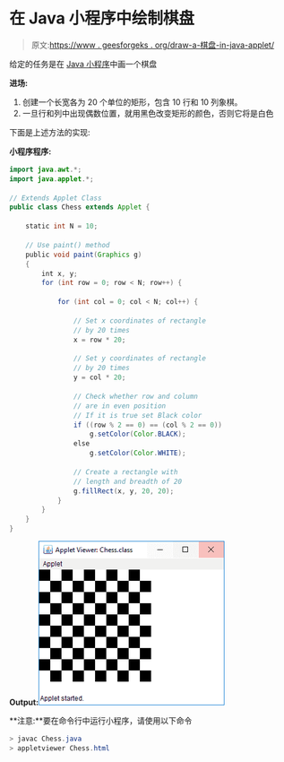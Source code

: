 # 在 Java 小程序中绘制棋盘

> 原文:[https://www . geesforgeks . org/draw-a-棋盘-in-java-applet/](https://www.geeksforgeeks.org/draw-a-chessboard-in-java-applet/)

给定的任务是在 [Java 小程序](https://www.geeksforgeeks.org/java-applet-basics/)中画一个棋盘

**进场:**

1.  创建一个长宽各为 20 个单位的矩形，包含 10 行和 10 列象棋。
2.  一旦行和列中出现偶数位置，就用黑色改变矩形的颜色，否则它将是白色

下面是上述方法的实现:

**小程序程序:**

```java
import java.awt.*;
import java.applet.*;

// Extends Applet Class
public class Chess extends Applet {

    static int N = 10;

    // Use paint() method
    public void paint(Graphics g)
    {
        int x, y;
        for (int row = 0; row < N; row++) {

            for (int col = 0; col < N; col++) {

                // Set x coordinates of rectangle
                // by 20 times
                x = row * 20;

                // Set y coordinates of rectangle
                // by 20 times
                y = col * 20;

                // Check whether row and column
                // are in even position
                // If it is true set Black color
                if ((row % 2 == 0) == (col % 2 == 0))
                    g.setColor(Color.BLACK);
                else
                    g.setColor(Color.WHITE);

                // Create a rectangle with
                // length and breadth of 20
                g.fillRect(x, y, 20, 20);
            }
        }
    }
}
```

**Output:**![](img/67a33737173a69222b74c2287dec574f.png)

**注意:**要在命令行中运行小程序，请使用以下命令

```java
> javac Chess.java
> appletviewer Chess.html
```
